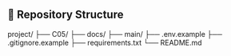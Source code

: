 ## 📂 Repository Structure
project/
├── C05/ 
├── docs/
├── main/
├── .env.example
├── .gitignore.example
├── requirements.txt
└── README.md